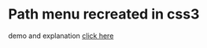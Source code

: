 Path menu recreated in css3
=============


demo and explanation [click here](http://lab.victorcoulon.fr/css/path-menu/)